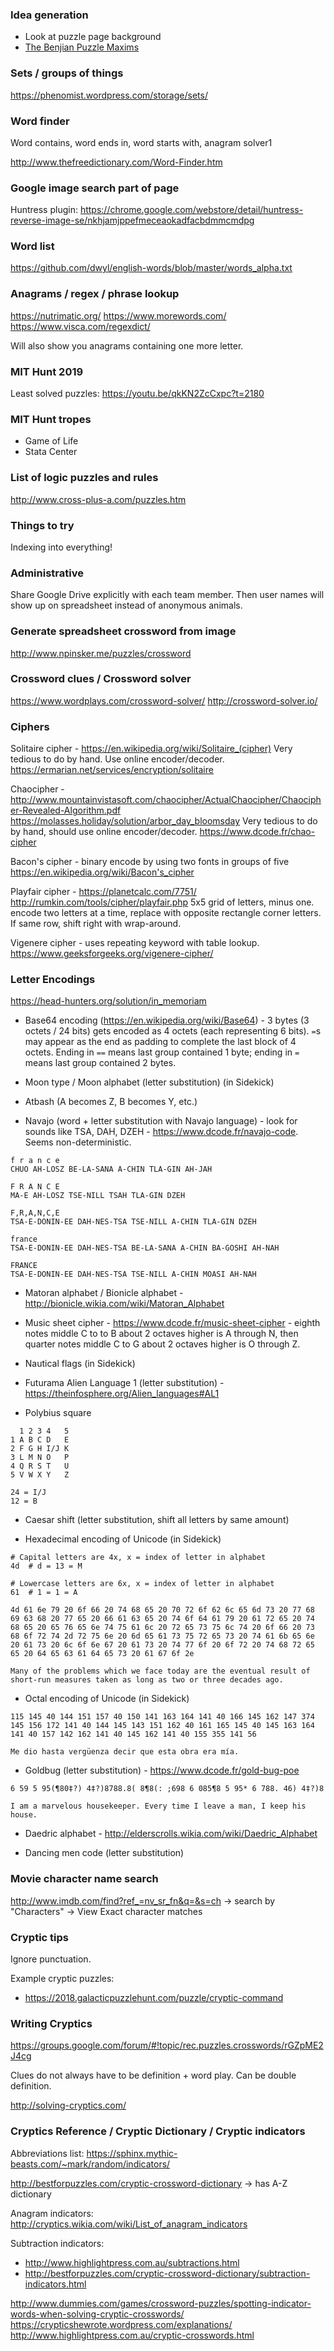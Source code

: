 ### Idea generation

- Look at puzzle page background
- [The Benjian Puzzle Maxims](https://docs.google.com/document/d/1cu5v2n3zKzwag7rdzfJqdTPw9kp9vHFCIYYieHX_E-U/edit)


### Sets / groups of things

https://phenomist.wordpress.com/storage/sets/


### Word finder

Word contains, word ends in, word starts with, anagram solver1

http://www.thefreedictionary.com/Word-Finder.htm


### Google image search part of page

Huntress plugin: https://chrome.google.com/webstore/detail/huntress-reverse-image-se/nkhjamjppefmeceaokadfacbdmmcmdpg


### Word list

https://github.com/dwyl/english-words/blob/master/words_alpha.txt


### Anagrams / regex / phrase lookup

https://nutrimatic.org/
https://www.morewords.com/
https://www.visca.com/regexdict/

Will also show you anagrams containing one more letter.


### MIT Hunt 2019

Least solved puzzles: https://youtu.be/qkKN2ZcCxpc?t=2180


### MIT Hunt tropes

- Game of Life
- Stata Center


### List of logic puzzles and rules

http://www.cross-plus-a.com/puzzles.htm


### Things to try

Indexing into everything!


### Administrative

Share Google Drive explicitly with each team member. Then user names will show up on spreadsheet instead of anonymous animals.


### Generate spreadsheet crossword from image

http://www.npinsker.me/puzzles/crossword


### Crossword clues / Crossword solver

https://www.wordplays.com/crossword-solver/
http://crossword-solver.io/


### Ciphers

Solitaire cipher - https://en.wikipedia.org/wiki/Solitaire_(cipher)
Very tedious to do by hand. Use online encoder/decoder.
https://ermarian.net/services/encryption/solitaire

Chaocipher - http://www.mountainvistasoft.com/chaocipher/ActualChaocipher/Chaocipher-Revealed-Algorithm.pdf
https://molasses.holiday/solution/arbor_day_bloomsday
Very tedious to do by hand, should use online encoder/decoder.
https://www.dcode.fr/chao-cipher

Bacon's cipher - binary encode by using two fonts in groups of five
https://en.wikipedia.org/wiki/Bacon's_cipher

Playfair cipher -
https://planetcalc.com/7751/
http://rumkin.com/tools/cipher/playfair.php
5x5 grid of letters, minus one. encode two letters at a time, replace with opposite rectangle corner letters. If same row, shift right with wrap-around.

Vigenere cipher - uses repeating keyword with table lookup.
https://www.geeksforgeeks.org/vigenere-cipher/


### Letter Encodings

https://head-hunters.org/solution/in_memoriam

* Base64 encoding (https://en.wikipedia.org/wiki/Base64) - 3 bytes (3 octets / 24 bits) gets encoded as 4 octets (each representing 6 bits). `=`s may appear as the end as padding to complete the last block of 4 octets. Ending in `==` means last group contained 1 byte; ending in `=` means last group contained 2 bytes.

* Moon type / Moon alphabet (letter substitution) (in Sidekick)
* Atbash (A becomes Z, B becomes Y, etc.)

* Navajo (word + letter substitution with Navajo language) - look for sounds like TSA, DAH, DZEH - https://www.dcode.fr/navajo-code. Seems non-deterministic.

```
f r a n c e
CHUO AH-LOSZ BE-LA-SANA A-CHIN TLA-GIN AH-JAH

F R A N C E
MA-E AH-LOSZ TSE-NILL TSAH TLA-GIN DZEH

F,R,A,N,C,E
TSA-E-DONIN-EE DAH-NES-TSA TSE-NILL A-CHIN TLA-GIN DZEH

france
TSA-E-DONIN-EE DAH-NES-TSA BE-LA-SANA A-CHIN BA-GOSHI AH-NAH

FRANCE
TSA-E-DONIN-EE DAH-NES-TSA TSE-NILL A-CHIN MOASI AH-NAH
```

* Matoran alphabet / Bionicle alphabet - http://bionicle.wikia.com/wiki/Matoran_Alphabet

* Music sheet cipher - https://www.dcode.fr/music-sheet-cipher - eighth notes middle C to to B about 2 octaves higher is A through N, then quarter notes middle C to G about 2 octaves higher is O through Z.

* Nautical flags (in Sidekick)

* Futurama Alien Language 1 (letter substitution) - https://theinfosphere.org/Alien_languages#AL1

* Polybius square

```
  1 2 3 4   5
1 A B C D   E
2 F G H I/J K
3 L M N O   P
4 Q R S T   U
5 V W X Y   Z

24 = I/J
12 = B
```

* Caesar shift (letter substitution, shift all letters by same amount)

* Hexadecimal encoding of Unicode (in Sidekick)

```
# Capital letters are 4x, x = index of letter in alphabet
4d  # d = 13 = M

# Lowercase letters are 6x, x = index of letter in alphabet
61  # 1 = 1 = A

4d 61 6e 79 20 6f 66 20 74 68 65 20 70 72 6f 62 6c 65 6d 73 20 77 68 69 63 68 20 77 65 20 66 61 63 65 20 74 6f 64 61 79 20 61 72 65 20 74 68 65 20 65 76 65 6e 74 75 61 6c 20 72 65 73 75 6c 74 20 6f 66 20 73 68 6f 72 74 2d 72 75 6e 20 6d 65 61 73 75 72 65 73 20 74 61 6b 65 6e 20 61 73 20 6c 6f 6e 67 20 61 73 20 74 77 6f 20 6f 72 20 74 68 72 65 65 20 64 65 63 61 64 65 73 20 61 67 6f 2e

Many of the problems which we face today are the eventual result of short-run measures taken as long as two or three decades ago.
```

* Octal encoding of Unicode (in Sidekick)

```
115 145 40 144 151 157 40 150 141 163 164 141 40 166 145 162 147 374 145 156 172 141 40 144 145 143 151 162 40 161 165 145 40 145 163 164 141 40 157 142 162 141 40 145 162 141 40 155 355 141 56

Me dio hasta vergüenza decir que esta obra era mía.
```

* Goldbug (letter substitution) - https://www.dcode.fr/gold-bug-poe

```
6 59 5 95(¶80‡?) 4‡?)8788.8( 8¶8(: ;698 6 085¶8 5 95* 6 788. 46) 4‡?)8

I am a marvelous housekeeper. Every time I leave a man, I keep his house.
```

* Daedric alphabet - http://elderscrolls.wikia.com/wiki/Daedric_Alphabet

* Dancing men code (letter substitution)


### Movie character name search

http://www.imdb.com/find?ref_=nv_sr_fn&q=&s=ch -> search by "Characters" -> View Exact character matches


### Cryptic tips

Ignore punctuation.

Example cryptic puzzles:

* https://2018.galacticpuzzlehunt.com/puzzle/cryptic-command


### Writing Cryptics

https://groups.google.com/forum/#!topic/rec.puzzles.crosswords/rGZpME2J4cg

Clues do not always have to be definition + word play. Can be double definition.

http://solving-cryptics.com/


### Cryptics Reference / Cryptic Dictionary / Cryptic indicators

Abbreviations list: https://sphinx.mythic-beasts.com/~mark/random/indicators/

http://bestforpuzzles.com/cryptic-crossword-dictionary -> has A-Z dictionary

Anagram indicators: http://cryptics.wikia.com/wiki/List_of_anagram_indicators

Subtraction indicators:

* http://www.highlightpress.com.au/subtractions.html
* http://bestforpuzzles.com/cryptic-crossword-dictionary/subtraction-indicators.html

http://www.dummies.com/games/crossword-puzzles/spotting-indicator-words-when-solving-cryptic-crosswords/
https://crypticshewrote.wordpress.com/explanations/
http://www.highlightpress.com.au/cryptic-crosswords.html

